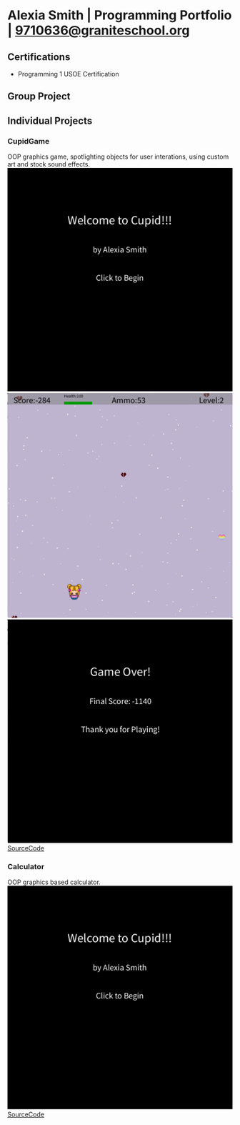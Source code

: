 # Alexia Smith | Programming Portfolio | 9710636@graniteschool.org

## Certifications
* Programming 1 USOE Certification


## Group Project


## Individual Projects

### CupidGame
OOP graphics game, spotlighting objects for user interations, using custom art and stock sound effects.
![CupidGame Menu](https://github.com/LegendWeaver/programmingportfolio/blob/main/images/cg1.png?raw=true)
![CupidGame Gameplay](https://github.com/LegendWeaver/programmingportfolio/blob/main/images/cg2.png?raw=true)
![CupidGame GameOver](https://github.com/LegendWeaver/programmingportfolio/blob/main/images/cg3.png?raw=true)
[SourceCode]([[https://github.com/LegendWeaver/programmingportfolio/tree/main/src#:~:text=..-,CupidGame.zip,-Add%20files%20via](https://github.com/LegendWeaver/programmingportfolio/blob/main/src/CupidGame.zip)](https://github.com/LegendWeaver/programmingportfolio/blob/main/src/CupidGame.zip)https://github.com/LegendWeaver/programmingportfolio/blob/main/src/CupidGame.zip)


### Calculator
OOP graphics based calculator.
![Calculator](https://github.com/LegendWeaver/programmingportfolio/blob/main/images/cg1.png?raw=true)
[SourceCode]([[https://github.com/LegendWeaver/programmingportfolio/tree/main/src#:~:text=..-,CupidGame.zip,-Add%20files%20via](https://github.com/LegendWeaver/programmingportfolio/blob/main/src/CupidGame.zip)](https://github.com/LegendWeaver/programmingportfolio/blob/main/src/CupidGame.zip)https://github.com/LegendWeaver/programmingportfolio/blob/main/src/CupidGame.zip)
